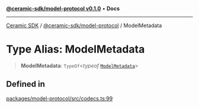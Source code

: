 [**@ceramic-sdk/model-protocol v0.1.0**](../README.md) • **Docs**

***

[Ceramic SDK](../../../README.md) / [@ceramic-sdk/model-protocol](../README.md) / ModelMetadata

# Type Alias: ModelMetadata

> **ModelMetadata**: `TypeOf`\<*typeof* [`ModelMetadata`](../variables/ModelMetadata.md)\>

## Defined in

[packages/model-protocol/src/codecs.ts:99](https://github.com/ceramicstudio/ceramic-sdk/blob/a220cbca7950f690af7f3d03a0023681bb9f5426/packages/model-protocol/src/codecs.ts#L99)
